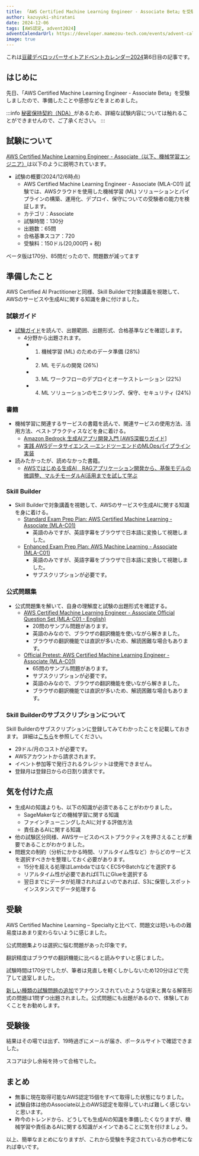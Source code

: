 ```yaml
---
title: 「AWS Certified Machine Learning Engineer - Associate Beta」を受験してAWS認定資格全15種取得してきた
author: kazuyuki-shiratani
date: 2024-12-06
tags: [AWS認定, advent2024]
adventCalendarUrl: https://developer.mamezou-tech.com/events/advent-calendar/2024/
image: true
---
```

これは[豆蔵デベロッパーサイトアドベントカレンダー2024](/events/advent-calendar/2024/)第6日目の記事です。

## はじめに

先日、「AWS Certified Machine Learning Engineer - Associate Beta」を受験しましたので、準備したことや感想などをまとめました。

:::info
[秘密保持契約（NDA）](https://aws.amazon.com/jp/certification/certification-agreement/)があるため、詳細な試験内容については触れることができませんので、ご了承ください。
:::

## 試験について

[AWS Certified Machine Learning Engineer - Associate（以下、機械学習エンジニア）](https://aws.amazon.com/jp/certification/certified-machine-learning-engineer-associate/)は以下のように説明されています。

- 試験の概要(2024/12/6時点)
  - AWS Certified Machine Learning Engineer - Associate (MLA-C01) 試験では、AWSクラウドを使用した機械学習 (ML) ソリューションとパイプラインの構築、運用化、デプロイ、保守についての受験者の能力を検証します。
  - カテゴリ：Associate
  - 試験時間：130分
  - 出題数：65問
  - 合格基準スコア：720
  - 受験料：150ドル(20,000円 + 税)

ベータ版は170分、85問だったので、問題数が減ってます

## 準備したこと

AWS Certified AI Practitionerと同様、Skill Builderで対象講義を視聴して、AWSのサービスや生成AIに関する知識を身に付けました。

### 試験ガイド

- [試験ガイド](https://d1.awsstatic.com/ja_JP/training-and-certification/docs-machine-learning-engineer-associate/AWS-Certified-Machine-Learning-Engineer-Associate_Exam-Guide.pdf)を読んで、出題範囲、出題形式、合格基準などを確認します。
  - 4分野から出題されます。
    - 1. 機械学習 (ML) のためのデータ準備 (28%)
    - 2. ML モデルの開発 (26%)
    - 3. ML ワークフローのデプロイとオーケストレーション (22%)
    - 4. ML ソリューションのモニタリング、保守、セキュリティ (24%)

### 書籍

- 機械学習に関連するサービスの書籍を読んで、関連サービスの使用方法、活用方法、ベストプラクティスなどを身に着ける。
  - [Amazon Bedrock 生成AIアプリ開発入門 [AWS深掘りガイド]](https://www.amazon.co.jp/dp/4815626448)
  - [実践 AWSデータサイエンス ―エンドツーエンドのMLOpsパイプライン実装](https://www.amazon.co.jp/dp/4873119685)
- 読みたかったが、読めなかった書籍。
  - [AWSではじめる生成AI　RAGアプリケーション開発から、基盤モデルの微調整、マルチモーダルAI活用までを試して学ぶ](https://www.amazon.co.jp/dp/4814400721)

### Skill Builder

- Skill Builderで対象講義を視聴して、AWSのサービスや生成AIに関する知識を身に着ける。
  - [Standard Exam Prep Plan: AWS Certified Machine Learning - Associate (MLA-C01)](https://explore.skillbuilder.aws/learn/learning_plan/view/2191/plan)
    - 英語のみですが、英語字幕をブラウザで日本語に変換して視聴しました。
  - [Enhanced Exam Prep Plan: AWS Machine Learning - Associate (MLA-C01)](https://explore.skillbuilder.aws/learn/learning_plan/view/2192/plan)
    - 英語のみですが、英語字幕をブラウザで日本語に変換して視聴しました。
    - サブスクリプションが必要です。

### 公式問題集

- 公式問題集を解いて、自身の理解度と試験の出題形式を確認する。
  - [AWS Certified Machine Learning Engineer - Associate Official Question Set (MLA-C01 - English)](https://explore.skillbuilder.aws/learn/course/internal/view/elearning/19688/exam-prep-official-practice-question-set-aws-certified-machine-learning-engineer-associate-mla-c01-english)
    - 20問のサンプル問題があります。
    - 英語のみなので、ブラウザの翻訳機能を使いながら解きました。
    - ブラウザの翻訳機能では直訳が多いため、解読困難な場合もあります。
  - [Official Pretest: AWS Certified Machine Learning Engineer - Associate (MLA-C01)](https://explore.skillbuilder.aws/learn/course/internal/view/elearning/19742/exam-prep-official-pretest-aws-certified-machine-learning-engineer-associate-mla-c01-english)
    - 65問のサンプル問題があります。
    - サブスクリプションが必要です。
    - 英語のみなので、ブラウザの翻訳機能を使いながら解きました。
    - ブラウザの翻訳機能では直訳が多いため、解読困難な場合もあります。

### Skill Builderのサブスクリプションについて

Skill Builderのサブスクリプションに登録してみてわかったことを記載しておきます。
詳細は[こちら](https://skillbuilder.aws/subscriptions)を参照してください。

- 29ドル/月のコストが必要です。
- AWSアカウントから請求されます。
- イベント参加等で発行されるクレジットは使用できません。
- 登録月は登録日からの日割り請求です。

## 気を付けた点

- 生成AIの知識よりも、以下の知識が必須であることがわかりました。
  - SageMakerなどの機械学習に関する知識
  - ファインチューニングしたAIに対する評価方法
  - 責任あるAIに関する知識
- 他の試験区分同様、AWSサービスのベストプラクティスを押さえることが重要であることがわかりました。
- 問題文の制約（分析にかかる時間、リアルタイム性など）からどのサービスを選択すべきかを整理しておく必要があります。
  - 15分を超える処理はLambdaではなくECSやBatchなどを選択する
  - リアルタイム性が必要であればETLにGlueを選択する
  - 翌日までにデータが処理されればよいのであれば、S3に保管しスポットインスタンスでデータ処理する

## 受験

AWS Certified Machine Learning – Specialtyと比べて、問題文は短いものの難易度はあまり変わらないように感じました。

公式問題集よりは選択に悩む問題があった印象です。

翻訳精度はブラウザの翻訳機能に比べると読みやすいと感じました。

試験時間は170分でしたが、筆者は見直しを軽くしかしないため120分ほどで完了して退室しました。

[新しい種類の試験問題の追加](https://aws.amazon.com/jp/blogs/news/aws-certification-new-exam-question-types/)でアナウンスされていたような従来と異なる解答形式の問題は1問ずつ出題されました。公式問題にも出題があるので、体験しておくことをお勧めします。

## 受験後

結果はその場では出ず、19時過ぎにメールが届き、ポータルサイトで確認できました。

スコアは少し余裕を持って合格でした。

## まとめ

- 無事に現在取得可能なAWS認定15個をすべて取得した状態になりました。
- 試験自体は他のAssociate以上のAWS認定を取得していれば難しく感じないと思います。
- 昨今のトレンドから、どうしても生成AIの知識を準備したくなりますが、機械学習や責任あるAIに関する知識がメインであることに気を付けましょう。

以上、簡単なまとめになりますが、これから受験を予定されている方の参考になれば幸いです。


